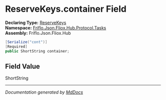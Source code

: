 ﻿<!--  
  <auto-generated>   
    The contents of this file were generated by a tool.  
    Changes to this file may be list if the file is regenerated  
  </auto-generated>   
-->

# ReserveKeys.container Field

**Declaring Type:** [ReserveKeys](../index.md)  
**Namespace:** [Friflo.Json.Fliox.Hub.Protocol.Tasks](../../index.md)  
**Assembly:** Friflo.Json.Fliox.Hub

```csharp
[Serialize("cont")]
[Required]
public ShortString container;
```

## Field Value

ShortString

___

*Documentation generated by [MdDocs](https://github.com/ap0llo/mddocs)*
